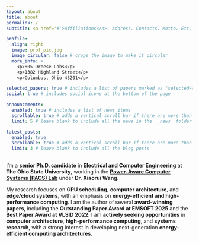 ```yaml
---
layout: about
title: about
permalink: /
subtitle: <a href='#'>Affiliations</a>. Address. Contacts. Motto. Etc.

profile:
  align: right
  image: prof_pic.jpg
  image_circular: false # crops the image to make it circular
  more_info: >
    <p>805 Dreese Labs</p>
    <p>1382 Highland Street</p>
    <p>Columbus, Ohio 43201</p>

selected_papers: true # includes a list of papers marked as "selected={true}"
social: true # includes social icons at the bottom of the page

announcements:
  enabled: true # includes a list of news items
  scrollable: true # adds a vertical scroll bar if there are more than 3 news items
  limit: 5 # leave blank to include all the news in the `_news` folder

latest_posts:
  enabled: true
  scrollable: true # adds a vertical scroll bar if there are more than 3 new posts items
  limit: 3 # leave blank to include all the blog posts
---
```


I’m a **senior Ph.D. candidate** in **Electrical and Computer Engineering** at **The Ohio State University**, working in the [**Power-Aware Computer Systems (PACS) Lab**](https://u.osu.edu/pacs/) under **Dr. Xiaorui Wang**.

My research focuses on **GPU scheduling**, **computer architecture**, and **edge/cloud systems**, with an emphasis on **energy-efficient and high-performance computing**. I am the author of several **award-winning papers**, including the **Outstanding Paper Award at EMSOFT 2025** and the **Best Paper Award at VLSID 2022**. I am **actively seeking opportunities** in **computer architecture**, **high-performance computing**, and **systems research**, with a strong interest in developing next-generation **energy-efficient computing architectures**.
